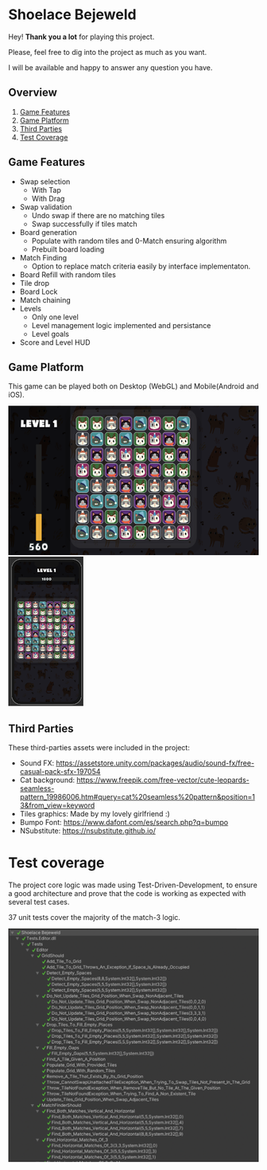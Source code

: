 # Shoelace Bejeweld

Hey! **Thank you a lot** for playing this project. 

Please, feel free to dig into the project as much as you want. 

I will be available and happy to answer any question you have.

## Overview
1. [Game Features](#game-features)
2. [Game Platform](#game-platform)
3. [Third Parties](#third-parties)
4. [Test Coverage](#test-coverage)

## Game Features
- Swap selection
    - With Tap
    - With Drag
- Swap validation
    - Undo swap if there are no matching tiles
    - Swap successfully if tiles match
- Board generation
    - Populate with random tiles and 0-Match ensuring algorithm
    - Prebuilt board loading
- Match Finding
    - Option to replace match criteria easily by interface implementaton.
- Board Refill with random tiles
- Tile drop
- Board Lock
- Match chaining
- Levels
    - Only one level
    - Level management logic implemented and persistance
    - Level goals
- Score and Level HUD


## Game Platform

This game can be played both on Desktop (WebGL) and Mobile(Android and iOS).

<img src =".readme-resources/preview-webgl.png" height="300px" align:center></img>
<img src =".readme-resources/preview-mobile.png" height="300px" align:center></img>

## Third Parties 

These third-parties assets were included in the project:

- Sound FX: https://assetstore.unity.com/packages/audio/sound-fx/free-casual-pack-sfx-197054 
- Cat background: https://www.freepik.com/free-vector/cute-leopards-seamless-pattern_19986006.htm#query=cat%20seamless%20pattern&position=13&from_view=keyword
- Tiles graphics: Made by my lovely girlfriend :)
- Bumpo Font: https://www.dafont.com/es/search.php?q=bumpo
- NSubstitute: https://nsubstitute.github.io/

# Test coverage

The project core logic was made using Test-Driven-Development, to ensure a good architecture and prove that the code is working as expected with several test cases.

37 unit tests cover the majority of the match-3 logic.

![test-coverage](.readme-resources/test-coverage.png)
